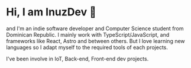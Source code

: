 # Hi, I am InuzDev 🐾

and I'm an indie software developer and Computer Science student from Dominican Republic. I mainly work with TypeScript/JavaScript, and frameworks like React, Astro and between others. But I love learning new languages so I adapt myself to the required tools of each projects.

I've been involve in IoT, Back-end, Front-end dev projects.
